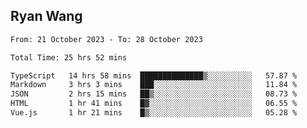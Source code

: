 ## Ryan Wang

<!--START_SECTION:waka-->

```txt
From: 21 October 2023 - To: 28 October 2023

Total Time: 25 hrs 52 mins

TypeScript   14 hrs 58 mins  ██████████████▒░░░░░░░░░░   57.87 %
Markdown     3 hrs 3 mins    ███░░░░░░░░░░░░░░░░░░░░░░   11.84 %
JSON         2 hrs 15 mins   ██▒░░░░░░░░░░░░░░░░░░░░░░   08.73 %
HTML         1 hr 41 mins    █▓░░░░░░░░░░░░░░░░░░░░░░░   06.55 %
Vue.js       1 hr 21 mins    █▒░░░░░░░░░░░░░░░░░░░░░░░   05.28 %
```

<!--END_SECTION:waka-->
